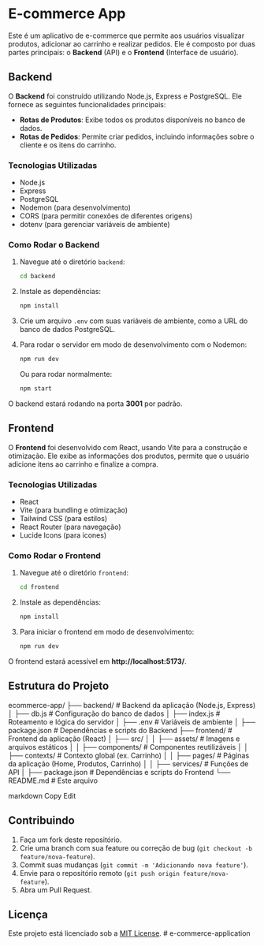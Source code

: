# E-commerce App

Este é um aplicativo de e-commerce que permite aos usuários visualizar produtos, adicionar ao carrinho e realizar pedidos. Ele é composto por duas partes principais: o **Backend** (API) e o **Frontend** (Interface de usuário).

## Backend

O **Backend** foi construído utilizando Node.js, Express e PostgreSQL. Ele fornece as seguintes funcionalidades principais:

- **Rotas de Produtos**: Exibe todos os produtos disponíveis no banco de dados.
- **Rotas de Pedidos**: Permite criar pedidos, incluindo informações sobre o cliente e os itens do carrinho.

### Tecnologias Utilizadas

- Node.js
- Express
- PostgreSQL
- Nodemon (para desenvolvimento)
- CORS (para permitir conexões de diferentes origens)
- dotenv (para gerenciar variáveis de ambiente)

### Como Rodar o Backend

1. Navegue até o diretório `backend`:

    ```bash
    cd backend
    ```

2. Instale as dependências:

    ```bash
    npm install
    ```

3. Crie um arquivo `.env` com suas variáveis de ambiente, como a URL do banco de dados PostgreSQL.

4. Para rodar o servidor em modo de desenvolvimento com o Nodemon:

    ```bash
    npm run dev
    ```

    Ou para rodar normalmente:

    ```bash
    npm start
    ```

O backend estará rodando na porta **3001** por padrão.

## Frontend

O **Frontend** foi desenvolvido com React, usando Vite para a construção e otimização. Ele exibe as informações dos produtos, permite que o usuário adicione itens ao carrinho e finalize a compra.

### Tecnologias Utilizadas

- React
- Vite (para bundling e otimização)
- Tailwind CSS (para estilos)
- React Router (para navegação)
- Lucide Icons (para ícones)

### Como Rodar o Frontend

1. Navegue até o diretório `frontend`:

    ```bash
    cd frontend
    ```

2. Instale as dependências:

    ```bash
    npm install
    ```

3. Para iniciar o frontend em modo de desenvolvimento:

    ```bash
    npm run dev
    ```

O frontend estará acessível em **http://localhost:5173/**.

## Estrutura do Projeto

ecommerce-app/ ├── backend/ # Backend da aplicação (Node.js, Express) │ ├── db.js # Configuração do banco de dados │ ├── index.js # Roteamento e lógica do servidor │ ├── .env # Variáveis de ambiente │ ├── package.json # Dependências e scripts do Backend ├── frontend/ # Frontend da aplicação (React) │ ├── src/ │ │ ├── assets/ # Imagens e arquivos estáticos │ │ ├── components/ # Componentes reutilizáveis │ │ ├── contexts/ # Contexto global (ex. Carrinho) │ │ ├── pages/ # Páginas da aplicação (Home, Produtos, Carrinho) │ │ ├── services/ # Funções de API │ ├── package.json # Dependências e scripts do Frontend └── README.md # Este arquivo

markdown
Copy
Edit

## Contribuindo

1. Faça um fork deste repositório.
2. Crie uma branch com sua feature ou correção de bug (`git checkout -b feature/nova-feature`).
3. Commit suas mudanças (`git commit -m 'Adicionando nova feature'`).
4. Envie para o repositório remoto (`git push origin feature/nova-feature`).
5. Abra um Pull Request.

## Licença

Este projeto está licenciado sob a [MIT License](LICENSE).
#   e - c o m m e r c e - a p p l i c a t i o n  
 